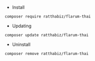 -  Install
```
composer require ratthabiz/flarum-thai
```
-  Updating
```
composer update ratthabiz/flarum-thai
```
-  Uninstall
```
composer remove ratthabiz/flarum-thai
```
